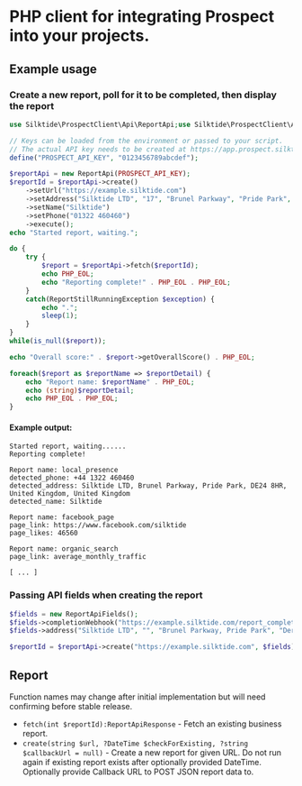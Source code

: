 PHP client for integrating Prospect into your projects.
=======================================================

Example usage
-------------

### Create a new report, poll for it to be completed, then display the report

```php
use Silktide\ProspectClient\Api\ReportApi;use Silktide\ProspectClient\ApiException\ReportStillRunningException;

// Keys can be loaded from the environment or passed to your script. 
// The actual API key needs to be created at https://app.prospect.silktide.com/en_GB/admin/settings#/api
define("PROSPECT_API_KEY", "0123456789abcdef");

$reportApi = new ReportApi(PROSPECT_API_KEY);
$reportId = $reportApi->create()
    ->setUrl("https://example.silktide.com")
    ->setAddress("Silktide LTD", "17", "Brunel Parkway", "Pride Park", "Derby", "DE24 8HR")
    ->setName("Silktide")
    ->setPhone("01322 460460")
    ->execute();
echo "Started report, waiting.";

do {
    try {
        $report = $reportApi->fetch($reportId);
        echo PHP_EOL;
        echo "Reporting complete!" . PHP_EOL . PHP_EOL;
    }
    catch(ReportStillRunningException $exception) {
        echo ".";
        sleep(1);
    }
}
while(is_null($report));

echo "Overall score:" . $report->getOverallScore() . PHP_EOL;

foreach($report as $reportName => $reportDetail) {
    echo "Report name: $reportName" . PHP_EOL;
    echo (string)$reportDetail;
    echo PHP_EOL . PHP_EOL;    
}
```

#### Example output:

```
Started report, waiting......
Reporting complete!

Report name: local_presence
detected_phone: +44 1322 460460
detected_address: Silktide LTD, Brunel Parkway, Pride Park, DE24 8HR, United Kingdom, United Kingdom
detected_name: Silktide

Report name: facebook_page
page_link: https://www.facebook.com/silktide
page_likes: 46560

Report name: organic_search
page_link: average_monthly_traffic

[ ... ]
```

### Passing API fields when creating the report

```php
$fields = new ReportApiFields();
$fields->completionWebhook("https://example.silktide.com/report_complete.php");
$fields->address("Silktide LTD", "", "Brunel Parkway, Pride Park", "Derby", "Derbyshire", "DE24 8HR", "GB");

$reportId = $reportApi->create("https://example.silktide.com", $fields);
```

Report
------

Function names may change after initial implementation but will need confirming before stable release.

+ `fetch(int $reportId):ReportApiResponse` - Fetch an existing business report.
+ `create(string $url, ?DateTime $checkForExisting, ?string $callbackUrl = null)` - Create a new report for given URL. Do not run again if existing report exists after optionally provided DateTime. Optionally provide Callback URL to POST JSON report data to.  